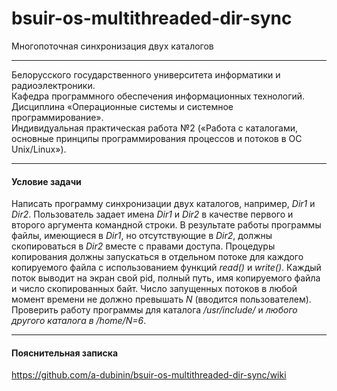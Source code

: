 # bsuir-os-multithreaded-dir-sync
Многопоточная синхронизация двух каталогов

***

Белорусского государственного университета информатики и радиоэлектроники.<br />
Кафедра программного обеспечения информационных технологий.<br />
Дисциплина «Операционные системы и системное программирование».<br />
Индивидуальная практическая работа №2 («Работа с каталогами, основные принципы программирования процессов и потоков в ОС Unix/Linux»).<br />

***

#### Условие задачи
Написать программу синхронизации двух каталогов, например, _Dir1_ и _Dir2_. Пользователь задает имена _Dir1_ и _Dir2_ в качестве первого и второго аргумента командной строки. В результате работы программы файлы, имеющиеся в _Dir1_, но отсутствующие в _Dir2_, должны скопироваться в _Dir2_ вместе с правами доступа. Процедуры копирования должны запускаться в отдельном потоке для каждого копируемого файла с использованием функций _read()_ и _write()_. Каждый поток выводит на экран свой pid, полный путь, имя копируемого файла и число скопированных байт. Число запущенных потоков в любой момент времени не должно превышать _N_ (вводится пользователем). Проверить работу программы для каталога _/usr/include/_ и _любого другого каталога в /home/N=6_.

***

#### Пояснительная записка
https://github.com/a-dubinin/bsuir-os-multithreaded-dir-sync/wiki
